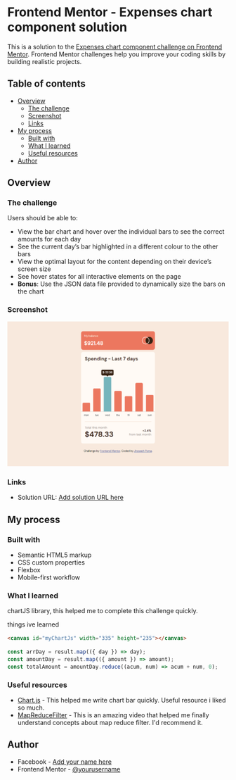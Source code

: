 # Frontend Mentor - Expenses chart component solution

This is a solution to the [Expenses chart component challenge on Frontend Mentor](https://www.frontendmentor.io/challenges/expenses-chart-component-e7yJBUdjwt). Frontend Mentor challenges help you improve your coding skills by building realistic projects.

## Table of contents

- [Overview](#overview)
  - [The challenge](#the-challenge)
  - [Screenshot](#screenshot)
  - [Links](#links)
- [My process](#my-process)
  - [Built with](#built-with)
  - [What I learned](#what-i-learned)
  - [Useful resources](#useful-resources)
- [Author](#author)

## Overview

### The challenge

Users should be able to:

- View the bar chart and hover over the individual bars to see the correct amounts for each day
- See the current day’s bar highlighted in a different colour to the other bars
- View the optimal layout for the content depending on their device’s screen size
- See hover states for all interactive elements on the page
- **Bonus**: Use the JSON data file provided to dynamically size the bars on the chart

### Screenshot

![](./screenshot.png)

### Links

- Solution URL: [Add solution URL here](https://github.com/rtzboy/frontEndMentor01.git)

## My process

### Built with

- Semantic HTML5 markup
- CSS custom properties
- Flexbox
- Mobile-first workflow

### What I learned

chartJS library, this helped me to complete this challenge quickly.

things ive learned

```html
<canvas id="myChartJs" width="335" height="235"></canvas>
```

```js
const arrDay = result.map(({ day }) => day);
const amountDay = result.map(({ amount }) => amount);
const totalAmount = amountDay.reduce((acum, num) => acum + num, 0);
```

### Useful resources

- [Chart.js](https://www.chartjs.org/) - This helped me write chart bar quickly. Useful resource i liked so much.
- [MapReduceFilter](https://youtu.be/tP8JiVUiyDo) - This is an amazing video that helped me finally understand concepts about map reduce filter. I'd recommend it.

## Author

- Facebook - [Add your name here](https://www.facebook.com/joseph.22.12/)
- Frontend Mentor - [@yourusername](https://www.frontendmentor.io/profile/rtzboy)
